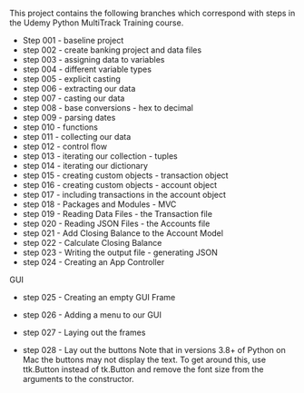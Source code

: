 This project contains the following branches which correspond with steps in the Udemy Python MultiTrack Training course.

* Step 001 - baseline project 
* step 002 - create banking project and data files
* step 003 - assigning data to variables
* step 004 - different variable types
* step 005 - explicit casting
* step 006 - extracting our data
* step 007 - casting our data
* step 008 - base conversions - hex to decimal
* step 009 - parsing dates
* step 010 - functions
* step 011 - collecting our data
* step 012 - control flow
* step 013 - iterating our collection - tuples
* step 014 - iterating our dictionary
* step 015 - creating custom objects - transaction object
* step 016 - creating custom objects - account object
* step 017 - including transactions in the account object
* step 018 - Packages and Modules - MVC
* step 019 - Reading Data Files - the Transaction file
* step 020 - Reading JSON Files - the Accounts file
* step 021 - Add Closing Balance to the Account Model
* step 022 - Calculate Closing Balance
* step 023 - Writing the output file - generating JSON
* step 024 - Creating an App Controller

GUI 

* step 025 - Creating an empty GUI Frame
* step 026 - Adding a menu to our GUI
* step 027 - Laying out the frames

* step 028 - Lay out the buttons
Note that in versions 3.8+ of Python on Mac the buttons may not display the text.  To get around this, use ttk.Button instead of tk.Button and remove the font size from the arguments to the constructor.


